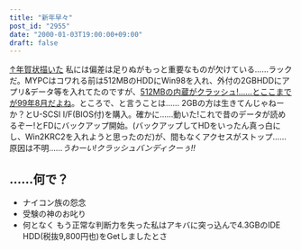 ```yaml
---
title: "新年早々"
post_id: "2955"
date: "2000-01-03T19:00:00+09:00"
draft: false
---
```



[↑年賀状描いた](/2954) 私には偏差は足りぬがもっと重要なものが欠けている……ラックだ。MYPCはコワれる前は512MBのHDDにWin98を入れ、外付の2GBHDDにアプリ&データ等を入れてたのですが、[512MBの内蔵がクラッシュ!……とここまでが99年8月だよね](/2933)。ところで、と言うことは……  2GBの方は生きてんじゃねーか？とU-SCSI I/F(BIOS付)を購入。確かに……動いた!これで昔のデータが読めるぞー!とFDにバックアップ開始。(バックアップしてHDをいったん真っ白にし、Win2KRC2を入れようと思ったのだ)が、間もなくアクセスがストップ……原因は不明……_うわーい!クラッシュバンディクーぅ!!_
## ……何で？


  * ナイコン族の怨念
  * 受験の神のお叱り
  * 何となく
もう正常な判断力を失った私はアキバに突っ込んで4.3GBのIDE HDD(税抜9,800円也)をGetしましたとさ

